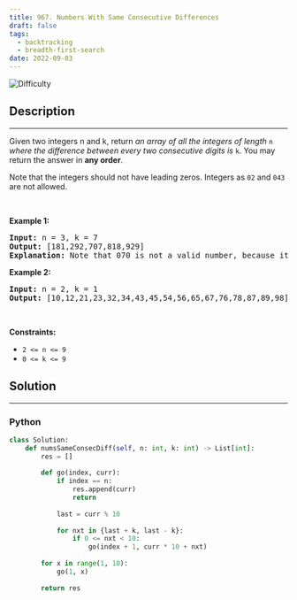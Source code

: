 ```yaml
---
title: 967. Numbers With Same Consecutive Differences
draft: false
tags: 
  - backtracking
  - breadth-first-search
date: 2022-09-03
---
```


![Difficulty](https://img.shields.io/badge/Difficulty-Medium-blue.svg)

## Description

---
<p>Given two integers n and k, return <em>an array of all the integers of length </em><code>n</code><em> where the difference between every two consecutive digits is </em><code>k</code>. You may return the answer in <strong>any order</strong>.</p>

<p>Note that the integers should not have leading zeros. Integers as <code>02</code> and <code>043</code> are not allowed.</p>

<p>&nbsp;</p>
<p><strong class="example">Example 1:</strong></p>

<pre>
<strong>Input:</strong> n = 3, k = 7
<strong>Output:</strong> [181,292,707,818,929]
<strong>Explanation:</strong> Note that 070 is not a valid number, because it has leading zeroes.
</pre>

<p><strong class="example">Example 2:</strong></p>

<pre>
<strong>Input:</strong> n = 2, k = 1
<strong>Output:</strong> [10,12,21,23,32,34,43,45,54,56,65,67,76,78,87,89,98]
</pre>

<p>&nbsp;</p>
<p><strong>Constraints:</strong></p>

<ul>
	<li><code>2 &lt;= n &lt;= 9</code></li>
	<li><code>0 &lt;= k &lt;= 9</code></li>
</ul>


## Solution

---
### Python
``` py title='numbers-with-same-consecutive-differences'
class Solution:
    def numsSameConsecDiff(self, n: int, k: int) -> List[int]:
        res = []
        
        def go(index, curr):
            if index == n:
                res.append(curr)
                return
            
            last = curr % 10
            
            for nxt in {last + k, last - k}:
                if 0 <= nxt < 10:
                    go(index + 1, curr * 10 + nxt)
        
        for x in range(1, 10):
            go(1, x)
        
        return res

```

